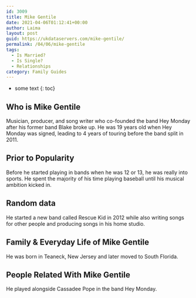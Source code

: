 ```yaml
---
id: 3009
title: Mike Gentile
date: 2021-04-06T01:12:41+00:00
author: Laima
layout: post
guid: https://ukdataservers.com/mike-gentile/
permalink: /04/06/mike-gentile
tags:
  - Is Married?
  - Is Single?
  - Relationships
category: Family Guides
---
```


* some text
{: toc}


## Who is Mike Gentile
                  
                  
                  
Musician, producer, and song writer who co-founded the band Hey Monday after his former band Blake broke up. He was 19 years old when Hey Monday was signed, leading to 4 years of touring before the band split in 2011.
                  
              
            
              
            
                
                
                
## Prior to Popularity
                  
                  
                  
Before he started playing in bands when he was 12 or 13, he was really into sports. He spent the majority of his time playing baseball until his musical ambition kicked in.
                  
              
            
              
            
                
                
                
## Random data
                  
                  
                  
He started a new band called Rescue Kid in 2012 while also writing songs for other people and producing songs in his home studio.
                  
              
            
              
            
                
                
                
## Family & Everyday Life of Mike Gentile
                  
                  
                  
He was born in Teaneck, New Jersey and later moved to South Florida.
                  
              
            
              
            
                
                
                
## People Related With Mike Gentile
                  
                  
                  
He played alongside Cassadee Pope in the band Hey Monday.
                  
              
            
              
            
                
              
            
              
              
            
            
              
            
          
          
          